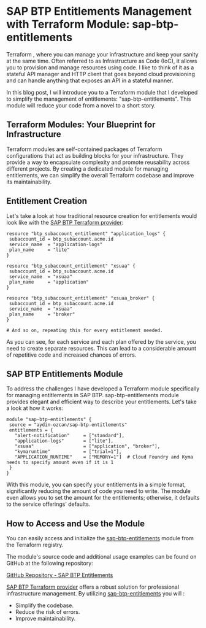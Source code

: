 
# SAP BTP Entitlements Management with Terraform Module: sap-btp-entitlements

Terraform , where you can manage your infrastructure and keep your sanity at the same time. Often referred to as Infrastructure as Code (IoC), it allows you to provision and manage resources using code. I like to think of it as a stateful API manager and HTTP client that goes beyond cloud provisioning and can handle anything that exposes an API in a stateful manner.

In this blog post, I will introduce you to a Terraform module that I developed to simplify the management of entitlements: "sap-btp-entitlements". This module will reduce your code from a novel to a short story.

## Terraform Modules: Your Blueprint for Infrastructure

Terraform modules are self-contained packages of Terraform configurations that act as building blocks for your infrastructure. They provide a way to encapsulate complexity and promote reusability across different projects. By creating a dedicated module for managing entitlements, we can simplify the overall Terraform codebase and improve its maintainability.

## Entitlement Creation

Let's take a look at how traditional resource creation for entitlements would look like with the [SAP BTP Terraform provider](https://registry.terraform.io/providers/SAP/btp/):

```hcl
resource "btp_subaccount_entitlement" "application_logs" {
 subaccount_id = btp_subaccount.acme.id
 service_name  = "application-logs"
 plan_name     = "lite"
}

resource "btp_subaccount_entitlement" "xsuaa" {
 subaccount_id = btp_subaccount.acme.id
 service_name  = "xsuaa"
 plan_name     = "application"
}

resource "btp_subaccount_entitlement" "xsuaa_broker" {
 subaccount_id = btp_subaccount.acme.id
 service_name  = "xsuaa"
 plan_name     = "broker"
}

# And so on, repeating this for every entitlement needed.
```

As you can see, for each service and each plan offered by the service, you need to create separate resources. This can lead to a considerable amount of repetitive code and increased chances of errors.

## SAP BTP Entitlements Module

To address the challenges I have developed a Terraform module specifically for managing entitlements in SAP BTP. sap-btp-entitlements module provides elegant and efficient way to describe your entitlements. Let's take a look at how it works:

```hcl
module "sap-btp-entitlements" {
 source = "aydin-ozcan/sap-btp-entitlements"
 entitlements = {
   "alert-notification"     = ["standard"],
   "application-logs"       = ["lite"],
   "xsuaa"                  = ["application", "broker"],
   "kymaruntime"            = ["trial=1"],  
   "APPLICATION_RUNTIME"    = ["MEMORY=1"]  # Cloud Foundry and Kyma needs to specify amount even if it is 1
 }
}
```

With this module, you can specify your entitlements in a simple format, significantly reducing the amount of code you need to write. The module even allows you to set the amount for the entitlements; otherwise, it defaults to the service offerings' defaults.

## How to Access and Use the Module

You can easily access and initialize the [sap-btp-entitlements](https://registry.terraform.io/modules/aydin-ozcan/sap-btp-entitlements) module from the Terraform registry. 

The module's source code and additional usage examples can be found on GitHub at the following repository:

[GitHub Repository - SAP BTP Entitlements](https://github.com/aydin-ozcan/terraform-btp-sap-btp-entitlements)


[SAP BTP Terraform provider](https://registry.terraform.io/providers/SAP/btp/) offers a robust solution for professional infrastructure management.
By utilizing [sap-btp-entitlements](https://registry.terraform.io/modules/aydin-ozcan/sap-btp-entitlements) you will :

- Simplify the codebase.
- Reduce the risk of errors.
- Improve maintainability.
